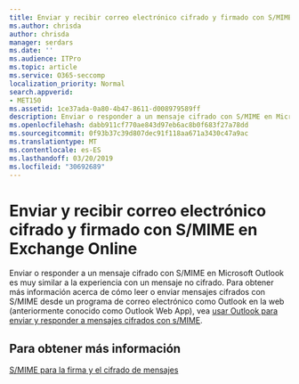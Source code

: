 ```yaml
---
title: Enviar y recibir correo electrónico cifrado y firmado con S/MIME en Exchange Online
ms.author: chrisda
author: chrisda
manager: serdars
ms.date: ''
ms.audience: ITPro
ms.topic: article
ms.service: O365-seccomp
localization_priority: Normal
search.appverid:
- MET150
ms.assetid: 1ce37ada-0a80-4b47-8611-d008979589ff
description: Enviar o responder a un mensaje cifrado con S/MIME en Microsoft Outlook es muy similar a la experiencia con un mensaje no cifrado.
ms.openlocfilehash: dabb911cf770ae843d97eb6ac8b0f683f27a78dd
ms.sourcegitcommit: 0f93b37c39d807dec91f118aa671a3430c47a9ac
ms.translationtype: MT
ms.contentlocale: es-ES
ms.lasthandoff: 03/20/2019
ms.locfileid: "30692689"
---
```

# <a name="send-and-receive-smime-signed-and-encrypted-email-in-exchange-online"></a>Enviar y recibir correo electrónico cifrado y firmado con S/MIME en Exchange Online

Enviar o responder a un mensaje cifrado con S/MIME en Microsoft Outlook es muy similar a la experiencia con un mensaje no cifrado. Para obtener más información acerca de cómo leer o enviar mensajes cifrados con S/MIME desde un programa de correo electrónico como Outlook en la web (anteriormente conocido como Outlook Web App), vea [usar Outlook para enviar y responder a mensajes cifrados con s/MIME](https://go.microsoft.com/fwlink/p/?LinkId=392520).

## <a name="for-more-information"></a>Para obtener más información

[S/MIME para la firma y el cifrado de mensajes](s-mime-for-message-signing-and-encryption.md)
